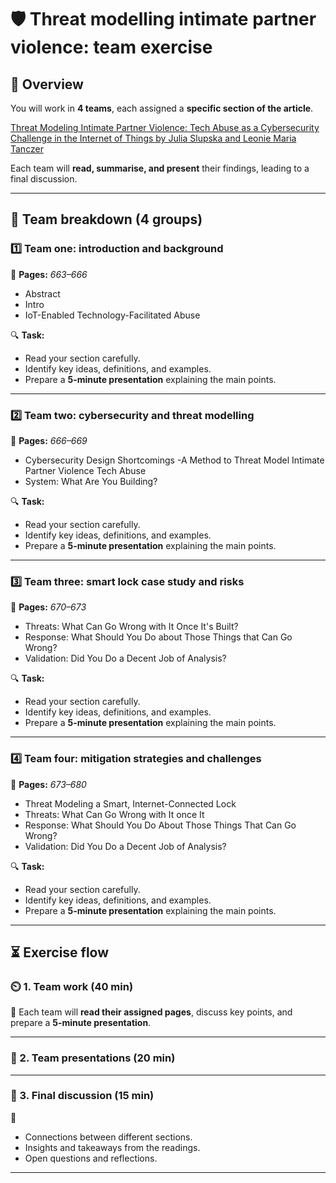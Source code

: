 # 🛡️ Threat modelling intimate partner violence: team exercise  

## 📝 Overview  
You will work in **4 teams**, each assigned a **specific section of the article**.  

[Threat Modeling Intimate Partner
Violence: Tech Abuse as a Cybersecurity
Challenge in the Internet of Things by
Julia Slupska and Leonie Maria Tanczer](https://www.emerald.com/insight/content/doi/10.1108/978-1-83982-848-520211049/full/pdf?title=threat-modeling-intimate-partner-violence-tech-abuse-as-a-cybersecurity-challenge-in-the-internet-of-things)

Each team will **read, summarise, and present** their findings, leading to a final discussion.  

---

## 🎯 Team breakdown (4 groups)  

### **1️⃣ Team one: introduction and background**  
📖 **Pages:** *663–666*  

- Abstract
- Intro 
- IoT-Enabled Technology-Facilitated Abuse 


🔍 **Task:**  
- Read your section carefully.  
- Identify key ideas, definitions, and examples.  
- Prepare a **5-minute presentation** explaining the main points.  

---

### **2️⃣ Team two: cybersecurity and threat modelling**  
📖 **Pages:** *666–669*  

- Cybersecurity Design Shortcomings
-A Method to Threat Model Intimate Partner Violence
Tech Abuse
- System: What Are You Building?


🔍 **Task:**  
- Read your section carefully.  
- Identify key ideas, definitions, and examples.  
- Prepare a **5-minute presentation** explaining the main points.  

---

### **3️⃣ Team three: smart lock case study and risks**  
📖 **Pages:** *670–673* 

- Threats: What Can Go Wrong with It Once It's Built?
- Response: What Should You Do about Those Things that Can Go Wrong?
- Validation: Did You Do a Decent Job of Analysis?

🔍 **Task:**  
- Read your section carefully.  
- Identify key ideas, definitions, and examples.  
- Prepare a **5-minute presentation** explaining the main points.  

---

### **4️⃣ Team four: mitigation strategies and challenges**  
📖 **Pages:** *673–680*  

- Threat Modeling a Smart, Internet-Connected Lock
- Threats: What Can Go Wrong with It once It
- Response: What Should You Do About Those Things That Can Go Wrong?
- Validation: Did You Do a Decent Job of Analysis?

🔍 **Task:**  
- Read your section carefully.  
- Identify key ideas, definitions, and examples.  
- Prepare a **5-minute presentation** explaining the main points.  

---

## ⏳ Exercise flow   

### **⏲️ 1. Team work (40 min)** 

📌 Each team will **read their assigned pages**, discuss key points, and prepare a **5-minute presentation**.  

---

### **📢 2. Team presentations (20 min)**  

---

### **💬 3. Final discussion (15 min)**  
📌  
- Connections between different sections.  
- Insights and takeaways from the readings.  
- Open questions and reflections.  

---

